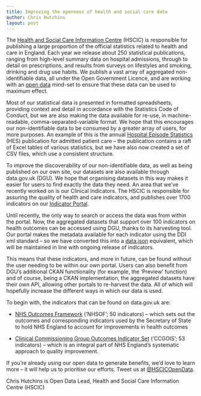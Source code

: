 ```yaml
---
title: Improving the openness of health and social care data
author: Chris Hutchins
layout: post
---
```


The [Health and Social Care Information Centre](http://www.hscic.gov.uk/) (HSCIC) is responsible for publishing a large proportion of the official statistics related to health and care in England. Each year we release about 250 statistical publications, ranging from high-level summary data on hospital admissions, through to detail on prescriptions, and results from surveys on lifestyles and smoking, drinking and drug use habits. We publish a vast array of aggregated non-identifiable data, all under the Open Government Licence, and are working with an [open data](http://www.hscic.gov.uk/transparency) mind-set to ensure that these data can be used to maximum effect.

Most of our statistical data is presented in formatted spreadsheets, providing context and detail in accordance with the Statistics Code of Conduct, but we are also making the data available for re-use, in machine-readable, comma-separated-variable format. We hope that this encourages our non-identifiable data to be consumed by a greater array of users, for more purposes. An example of this is the annual [Hospital Episode Statistics](http://www.hscic.gov.uk/pubs/hes1314) (HES) publication for admitted patient care – the publication contains a raft of Excel tables of various statistics, but we have also now created a set of CSV files, which use a consistent structure.

To improve the discoverability of our non-identifiable data, as well as being published on our own site, our datasets are also available through data.gov.uk (DGU). We hope that organising datasets in this way makes it easier for users to find exactly the data they need. An area that we’ve recently worked on is our Clinical Indicators. The HSCIC is responsible for assuring the quality of health and care indicators, and publishes over 1700 indicators on our [Indicator Portal](https://indicators.ic.nhs.uk/webview/). 

Until recently, the only way to search or access the data was from within the portal. Now, the aggregated datasets that support over 100 indicators on health outcomes can be accessed using DGU, thanks to its harvesting tool. Our portal makes the metadata available for each indicator using the DDI xml standard – so we have converted this into a [data.json](https://github.com/hscic-open-data/indicator-portal) equivalent, which will be maintained in line with ongoing release of indicators.

This means that these indicators, and more in future, can be found without the user needing to be within our own portal. Users can also benefit from DGU’s additional CKAN functionality (for example, the ‘Preview’ function) and of course, being a CKAN implementation, the aggregated datasets have their own API, allowing other portals to re-harvest the data. All of which will hopefully increase the different ways in which our data is used.

To begin with, the indicators that can be found on data.gov.uk are:

- [NHS Outcomes Framework](http://data.gov.uk/data/search?sort=title_string+asc&q=title%3A+%22nhsof%22&publisher=health-and-social-care-information-centre#search-sort-by) (‘NHSOF’; 50 indicators) – which sets out the outcomes and corresponding indicators used by the Secretary of State to hold NHS England to account for improvements in health outcomes

- [Clinical Commissioning Group Outcomes Indicator Set](http://data.gov.uk/data/search?sort=title_string+asc&q=title%3A+%22ccgois%22&publisher=health-and-social-care-information-centre#search-sort-by) (‘CCGOIS’; 53 indicators) – which is an integral part of NHS England’s systematic approach to quality improvement.

If you’re already using our open data to generate benefits, we’d love to learn more – it will help us to prioritise our efforts. Tweet us at [@HSCICOpenData](http://twitter.com/HSCICOpenData). 

Chris Hutchins is Open Data Lead, Health and Social Care Information Centre (HSCIC)
